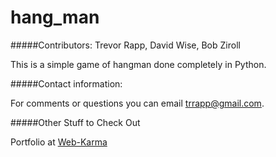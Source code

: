 # hang_man

#####Contributors: Trevor Rapp, David Wise, Bob Ziroll 

This is a simple game of hangman done completely in Python.  

#####Contact information: 

For comments or questions you can email trrapp@gmail.com.  

#####Other Stuff to Check Out

Portfolio at [Web-Karma](http://web-karma.org//)








